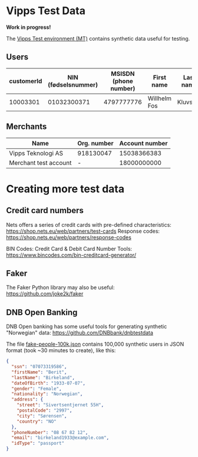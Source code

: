 # Vipps Test Data

**Work in progress!**

The [Vipps Test environment (MT)](https://github.com/vippsas/vipps-developers#the-vipps-test-environment-mt) contains synthetic data useful for testing.

## Users

| customerId | NIN (fødselsnummer) | MSISDN (phone number) | First name   | Last name |
| ---------- | ------------------- | --------------------- | ------------ | --------- |
| 10003301	 | 01032300371         | 4797777776            | Willhelm Fos | Kluvstad  |

## Merchants

| Name               | Org. number | Account number |
| ------------------ |------------ | -------------- |
| Vipps Teknologi AS | 918130047   | 15038366383    |
| Merchant test account | -        | 18000000000 |

# Creating more test data

## Credit card numbers

Nets offers a series of credit cards with pre-defined characteristics: https://shop.nets.eu/web/partners/test-cards
Response codes: https://shop.nets.eu/web/partners/response-codes

BIN Codes: Credit Card & Debit Card Number Tools: https://www.bincodes.com/bin-creditcard-generator/

## Faker

The Faker Python library may also be useful: https://github.com/joke2k/faker

## DNB Open Banking

DNB Open banking has some useful tools for generating synthetic "Norwegian" data: https://github.com/DNBbank/dnbtestdata

The file [fake-people-100k.json](fake-people-100k.json)
contains 100,000 synthetic users in JSON format (took ~30 minutes to create), like this:

```json
{
  "ssn": "07073319586",
  "firstName": "Berit",
  "lastName": "Birkeland",
  "dateOfBirth": "1933-07-07",
  "gender": "Female",
  "nationality": "Norwegian",
  "address": {
    "street": "Sivertsentjernet 55H",
    "postalCode": "2997",
    "city": "Sørensen",
    "country": "NO"
  },
  "phoneNumber": "08 67 82 12",
  "email": "birkeland1933@example.com",
  "idType": "passport"
}
```
